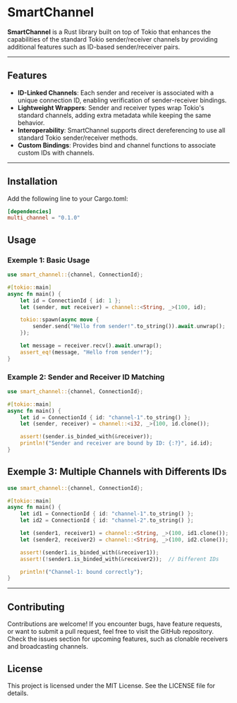 # SmartChannel

**SmartChannel** is a Rust library built on top of Tokio that enhances the capabilities of the standard Tokio sender/receiver channels by providing additional features such as ID-based sender/receiver pairs.
 
---

## **Features**

- **ID-Linked Channels**: Each sender and receiver is associated with a unique connection ID, enabling verification of sender-receiver bindings.
- **Lightweight Wrappers**: Sender and receiver types wrap Tokio's standard channels, adding extra metadata while keeping the same behavior.
- **Interoperability**: SmartChannel supports direct dereferencing to use all standard Tokio sender/receiver methods.
- **Custom Bindings**: Provides bind and channel functions to associate custom IDs with channels.


---

## **Installation**

Add the following line to your Cargo.toml:
```toml
[dependencies]
multi_channel = "0.1.0"
```

## **Usage**

### Exemple 1: Basic Usage
```rust
use smart_channel::{channel, ConnectionId};

#[tokio::main]
async fn main() {
    let id = ConnectionId { id: 1 };
    let (sender, mut receiver) = channel::<String, _>(100, id);

    tokio::spawn(async move {
        sender.send("Hello from sender!".to_string()).await.unwrap();
    });

    let message = receiver.recv().await.unwrap();
    assert_eq!(message, "Hello from sender!");
}
```
### Example 2: Sender and Receiver ID Matching
```rust
use smart_channel::{channel, ConnectionId};

#[tokio::main]
async fn main() {
    let id = ConnectionId { id: "channel-1".to_string() };
    let (sender, receiver) = channel::<i32, _>(100, id.clone());

    assert!(sender.is_binded_with(&receiver));
    println!("Sender and receiver are bound by ID: {:?}", id.id);
}
```

## **Exemple 3: Multiple Channels with Differents IDs**

```rust
use smart_channel::{channel, ConnectionId};

#[tokio::main]
async fn main() {
    let id1 = ConnectionId { id: "channel-1".to_string() };
    let id2 = ConnectionId { id: "channel-2".to_string() };

    let (sender1, receiver1) = channel::<String, _>(100, id1.clone());
    let (sender2, receiver2) = channel::<String, _>(100, id2.clone());

    assert!(sender1.is_binded_with(&receiver1));
    assert!(!sender1.is_binded_with(&receiver2));  // Different IDs

    println!("Channel-1: bound correctly");
}
```

---

## **Contributing**

Contributions are welcome! If you encounter bugs, have feature requests, or want to submit a pull request, feel free to visit the GitHub repository.
Check the issues section for upcoming features, such as clonable receivers and broadcasting channels.

## **License**

This project is licensed under the MIT License. See the LICENSE file for details.
